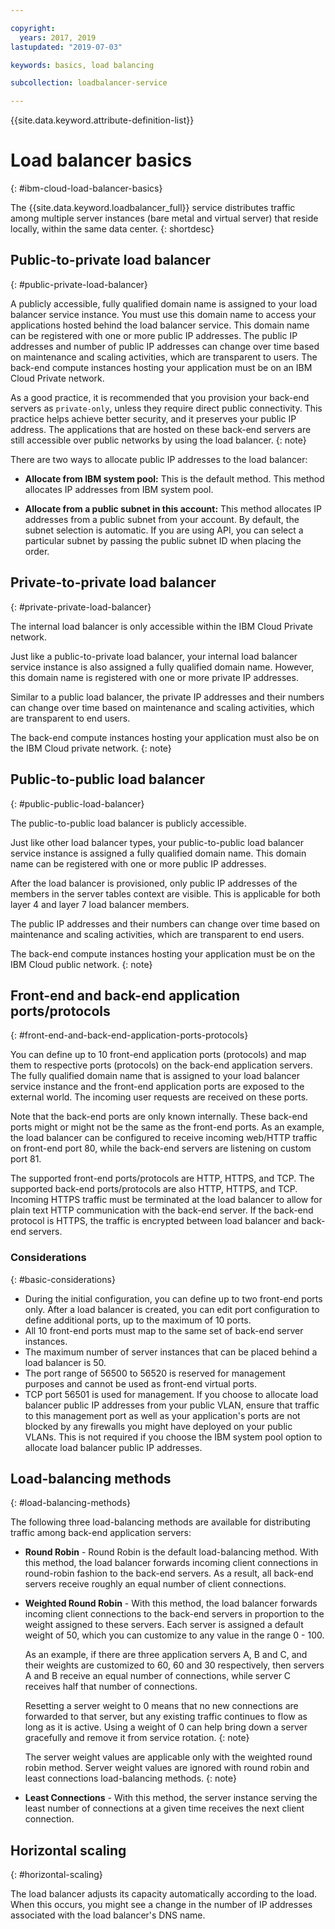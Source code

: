 ```yaml
---

copyright:
  years: 2017, 2019
lastupdated: "2019-07-03"

keywords: basics, load balancing

subcollection: loadbalancer-service

---
```


{{site.data.keyword.attribute-definition-list}}

# Load balancer basics
{: #ibm-cloud-load-balancer-basics}

The {{site.data.keyword.loadbalancer_full}} service distributes traffic among multiple server instances (bare metal and virtual server) that reside locally, within the same data center.
{: shortdesc}

## Public-to-private load balancer
{: #public-private-load-balancer}

A publicly accessible, fully qualified domain name is assigned to your load balancer service instance. You must use this domain name to access your applications hosted behind the load balancer service. This domain name can be registered with one or more public IP addresses. The public IP addresses and number of public IP addresses can change over time based on maintenance and scaling activities, which are transparent to users. The back-end compute instances hosting your application must be on an IBM Cloud Private network.

As a good practice, it is recommended that you provision your back-end servers as `private-only`, unless they require direct public connectivity. This practice helps achieve better security, and it preserves your public IP address. The applications that are hosted on these back-end servers are still accessible over public networks by using the load balancer.
{: note}  

There are two ways to allocate public IP addresses to the load balancer:

* **Allocate from IBM system pool:** This is the default method. This method allocates IP addresses from IBM system pool.

* **Allocate from a public subnet in this account:** This method allocates IP addresses from a public subnet from your account. By default, the subnet selection is automatic. If you are using API, you can select a particular subnet by passing the public subnet ID when placing the order.

## Private-to-private load balancer
{: #private-private-load-balancer}

The internal load balancer is only accessible within the IBM Cloud Private network.

Just like a public-to-private load balancer, your internal load balancer service instance is also assigned a fully qualified domain name. However, this domain name is registered with one or more private IP addresses.

Similar to a public load balancer, the private IP addresses and their numbers can change over time based on maintenance and scaling activities, which are transparent to end users.

The back-end compute instances hosting your application must also be on the IBM Cloud private network.
{: note}

## Public-to-public load balancer
{: #public-public-load-balancer}

The public-to-public load balancer is publicly accessible.

Just like other load balancer types, your public-to-public load balancer service instance is assigned a fully qualified domain name. This domain name can be registered with one or more public IP addresses.

After the load balancer is provisioned, only public IP addresses of the members in the server tables context are visible. This is applicable for both layer 4 and layer 7 load balancer members.

The public IP addresses and their numbers can change over time based on maintenance and scaling activities, which are transparent to end users.

The back-end compute instances hosting your application must be on the IBM Cloud public network.
{: note}

## Front-end and back-end application ports/protocols
{: #front-end-and-back-end-application-ports-protocols}

You can define up to 10 front-end application ports (protocols) and map them to respective ports (protocols) on the back-end application servers. The fully qualified domain name that is assigned to your load balancer service instance and the front-end application ports are exposed to the external world. The incoming user requests are received on these ports.

Note that the back-end ports are only known internally. These back-end ports might or might not be the same as the front-end ports. As an example, the load balancer can be configured to receive incoming web/HTTP traffic on front-end port 80, while the back-end servers are listening on custom port 81.

The supported front-end ports/protocols are HTTP, HTTPS, and TCP. The supported back-end ports/protocols are also HTTP, HTTPS, and TCP. Incoming HTTPS traffic must be terminated at the load balancer to allow for plain text HTTP communication with the back-end server. If the back-end protocol is HTTPS, the traffic is encrypted between load balancer and back-end servers.

### Considerations
{: #basic-considerations}

* During the initial configuration, you can define up to two front-end ports only. After a load balancer is created, you can edit port configuration to define additional ports, up to the maximum of 10 ports.
* All 10 front-end ports must map to the same set of back-end server instances.
* The maximum number of server instances that can be placed behind a load balancer is 50.
* The port range of 56500 to 56520 is reserved for management purposes and cannot be used as front-end virtual ports.
* TCP port 56501 is used for management. If you choose to allocate load balancer public IP addresses from your public VLAN, ensure that traffic to this management port as well as your application's ports are not blocked by any firewalls you might have deployed on your public VLANs. This is not required if you choose the IBM system pool option to allocate load balancer public IP addresses.

## Load-balancing methods
{: #load-balancing-methods}

The following three load-balancing methods are available for distributing traffic among back-end application servers:

* **Round Robin** - Round Robin is the default load-balancing method. With this method, the load balancer forwards incoming client connections in round-robin fashion to the back-end servers. As a result, all back-end servers receive roughly an equal number of client connections.

* **Weighted Round Robin** - With this method, the load balancer forwards incoming client connections to the back-end servers in proportion to the weight assigned to these servers. Each server is assigned a default weight of 50, which you can customize to any value in the range 0 - 100.

	As an example, if there are three application servers A, B and C, and their weights are customized to 60, 60 and 30 respectively, then servers A and B receive an equal number of connections, while server C receives half that number of connections.

	Resetting a server weight to 0 means that no new connections are forwarded to that server, but any existing traffic continues to flow as long as it is active. Using a weight of 0 can help bring down a server gracefully and remove it from service rotation.
	{: note}

	The server weight values are applicable only with the weighted round robin method. Server weight values are ignored with round robin and least connections load-balancing methods.
	{: note}

* **Least Connections** - With this method, the server instance serving the least number of connections at a given time receives the next client connection.

## Horizontal scaling
{: #horizontal-scaling}

The load balancer adjusts its capacity automatically according to the load. When this occurs, you might see a change in the number of IP addresses associated with the load balancer's DNS name.

